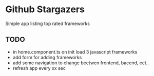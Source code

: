 # Github Stargazers
Simple app listing top rated frameworks
## TODO
- in home.component.ts on init load 3 javascript frameworks
- add form for adding frameworks
- add some navigation to change beetwen frontend, bacend, ect..
- refresh app every xx sec